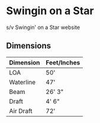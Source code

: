 # Swingin on a Star

s/v Swingin' on a Star website

## Dimensions

| Dimension | Feet/Inches |
|-----------|-------------|
|LOA        |50'          |
|Waterline  |47'          |
|Beam       |26' 3"       |
|Draft      |4' 6"        |
|Air Draft  |72'          |
